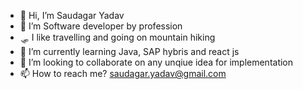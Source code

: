 - 👋 Hi, I’m Saudagar Yadav
- 👀 I’m Software developer by profession
- 🛷 I like travelling and going on mountain hiking
- 🌱 I’m currently learning Java, SAP hybris and react js
- 💞️ I’m looking to collaborate on any unqiue idea for implementation 
- 📫 How to reach me? saudagar.yadav@gmail.com

<!---
SaudagarYadav/SaudagarYadav is a ✨ special ✨ repository because its `README.md` (this file) appears on your GitHub profile.
You can click the Preview link to take a look at your changes.
--->
